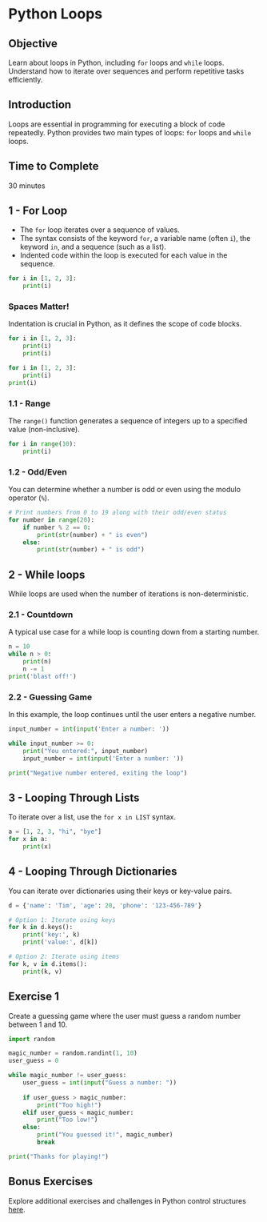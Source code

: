 # Python Loops

## Objective
Learn about loops in Python, including `for` loops and `while` loops. Understand how to iterate over sequences and perform repetitive tasks efficiently.

## Introduction
Loops are essential in programming for executing a block of code repeatedly. Python provides two main types of loops: `for` loops and `while` loops.

## Time to Complete

30 minutes


## 1 - For Loop

- The `for` loop iterates over a sequence of values.
- The syntax consists of the keyword `for`, a variable name (often `i`), the keyword `in`, and a sequence (such as a list).
- Indented code within the loop is executed for each value in the sequence.

```python
for i in [1, 2, 3]:
    print(i)
```

### Spaces Matter!

Indentation is crucial in Python, as it defines the scope of code blocks.

```python
for i in [1, 2, 3]:
    print(i)
    print(i)
```

```python
for i in [1, 2, 3]:
    print(i)
print(i)
```

### 1.1 - Range

The `range()` function generates a sequence of integers up to a specified value (non-inclusive).

```python
for i in range(10):
    print(i)
```

### 1.2 - Odd/Even

You can determine whether a number is odd or even using the modulo operator (`%`).

```python
# Print numbers from 0 to 19 along with their odd/even status
for number in range(20):
    if number % 2 == 0:
        print(str(number) + " is even")
    else:
        print(str(number) + " is odd")
```

## 2 - While loops

While loops are used when the number of iterations is non-deterministic.

### 2.1 - Countdown

A typical use case for a while loop is counting down from a starting number.

```python
n = 10
while n > 0:
    print(n)
    n -= 1
print('blast off!')
```

### 2.2 - Guessing Game

In this example, the loop continues until the user enters a negative number.

```python
input_number = int(input('Enter a number: '))

while input_number >= 0:
    print("You entered:", input_number)
    input_number = int(input('Enter a number: '))

print("Negative number entered, exiting the loop")
```

## 3 - Looping Through Lists

To iterate over a list, use the `for x in LIST` syntax.

```python
a = [1, 2, 3, "hi", "bye"]
for x in a:
    print(x)
```

## 4 - Looping Through Dictionaries

You can iterate over dictionaries using their keys or key-value pairs.

```python
d = {'name': 'Tim', 'age': 20, 'phone': '123-456-789'}

# Option 1: Iterate using keys
for k in d.keys():
    print('key:', k)
    print('value:', d[k])

# Option 2: Iterate using items
for k, v in d.items():
    print(k, v)
```

## Exercise 1

Create a guessing game where the user must guess a random number between 1 and 10.

```python
import random

magic_number = random.randint(1, 10)
user_guess = 0

while magic_number != user_guess:
    user_guess = int(input("Guess a number: "))
    
    if user_guess > magic_number:
        print("Too high!")
    elif user_guess < magic_number:
        print("Too low!")
    else:
        print("You guessed it!", magic_number)
        break

print("Thanks for playing!")
```

## Bonus Exercises

Explore additional exercises and challenges in Python control structures [here](https://github.com/elephantscale/guided-machine-learning/blob/master/python/4-control.md).